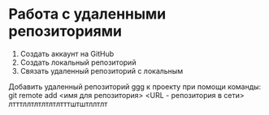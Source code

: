 # Работа с удаленными репозиториями

1. Создать аккаунт на GitHub
2. Создать локальный репозиторий
3. Связать удаленный репозиторий с локальным

Добавить удаленный репозиторий ggg к проекту при помощи команды:
git remote add <имя для репозитория> <URL - репозитория в сети>
лтттллтлтлтлтлтттштштллтлт